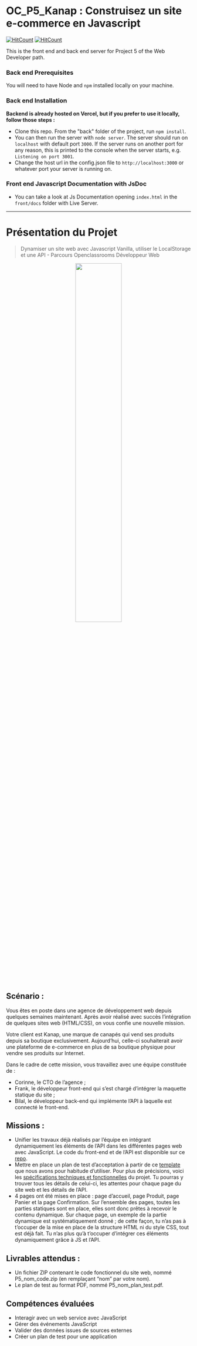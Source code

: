 # OC_P5_Kanap : Construisez un site e-commerce en Javascript

[![HitCount](https://hits.dwyl.com/mhihmi/HilmiMehdi_5_30112021.svg?style=flat&show=unique)](# "Unique view count")
[![HitCount](https://hits.dwyl.com/mhihmi/HilmiMehdi_5_30112021.svg?style=flat)](# "All view count")

This is the front end and back end server for Project 5 of the Web Developer path.

### Back end Prerequisites

You will need to have Node and `npm` installed locally on your machine.

### Back end Installation

**Backend is already hosted on Vercel, but if you prefer to use it locally, follow those steps :**

- Clone this repo. From the "back" folder of the project, run `npm install`. 
- You can then run the server with `node server`. 
The server should run on `localhost` with default port `3000`. If the server runs on another port for any reason, this is printed to the console when the server starts, e.g. `Listening on port 3001`.
- Change the host url in the config.json file to `http://localhost:3000` or whatever port your server is running on.

### Front end Javascript Documentation with JsDoc

- You can take a look at Js Documentation opening `index.html` in the `front/docs` folder with Live Server.

-------
# Présentation du Projet

> Dynamiser un site web avec Javascript Vanilla, utiliser le LocalStorage et une API - Parcours Openclassrooms Développeur Web

<p align="center">
  <img src="https://github.com/mhihmi/HilmiMehdi_5_30112021/blob/main/front/images/logo.png" width="50%"/>
</p>

## Scénario :

Vous êtes en poste dans une agence de développement web depuis quelques semaines maintenant. Après avoir réalisé avec succès l’intégration de quelques sites web (HTML/CSS), on vous confie une nouvelle mission.

Votre client est Kanap, une marque de canapés qui vend ses produits depuis sa boutique exclusivement. Aujourd’hui, celle-ci souhaiterait avoir une plateforme de e-commerce en plus de sa boutique physique pour vendre ses produits sur Internet.

Dans le cadre de cette mission, vous travaillez avec une équipe constituée de :

- Corinne, le CTO de l’agence ;
- Frank, le développeur front-end qui s’est chargé d’intégrer la maquette statique du site ;
- Bilal, le développeur back-end qui implémente l’API à laquelle est connecté le front-end.

## Missions :

- Unifier les travaux déjà réalisés par l’équipe en intégrant dynamiquement les éléments de l’API dans les différentes pages web avec JavaScript. Le code du front-end et de l’API est disponible sur ce <a href="https://github.com/OpenClassrooms-Student-Center/P5-Dev-Web-Kanap">repo</a>.
- Mettre en place un plan de test d’acceptation à partir de ce <a href="https://s3.eu-west-1.amazonaws.com/course.oc-static.com/projects/DWJ_FR_P5/DW+P5+-+Modele+plan+tests+acceptation.xlsx">template</a> que nous avons pour habitude d’utiliser.
Pour plus de précisions, voici les <a href="https://course.oc-static.com/projects/DWJ_FR_P5/DW+P5+-+Specifications+fonctionnelles.pdf">spécifications techniques et fonctionnelles</a> du projet. Tu pourras y trouver tous les détails de celui-ci, les attentes pour chaque page du site web et les détails de l’API. 
- 4 pages ont été mises en place : page d’accueil, page Produit, page Panier et la page Confirmation. Sur l’ensemble des pages, toutes les parties statiques sont en place, elles sont donc prêtes à recevoir le contenu dynamique. Sur chaque page, un exemple de la partie dynamique est systématiquement donné ; de cette façon, tu n’as pas à t’occuper de la mise en place de la structure HTML ni du style CSS, tout est déjà fait. Tu n’as plus qu’à t’occuper d’intégrer ces éléments dynamiquement grâce à JS et l’API.

## Livrables attendus :

- Un fichier ZIP contenant le code fonctionnel du site web, nommé P5_nom_code.zip (en remplaçant “nom” par votre nom).
- Le plan de test au format PDF, nommé P5_nom_plan_test.pdf.

## Compétences évaluées

- Interagir avec un web service avec JavaScript
- Gérer des événements JavaScript
- Valider des données issues de sources externes
- Créer un plan de test pour une application